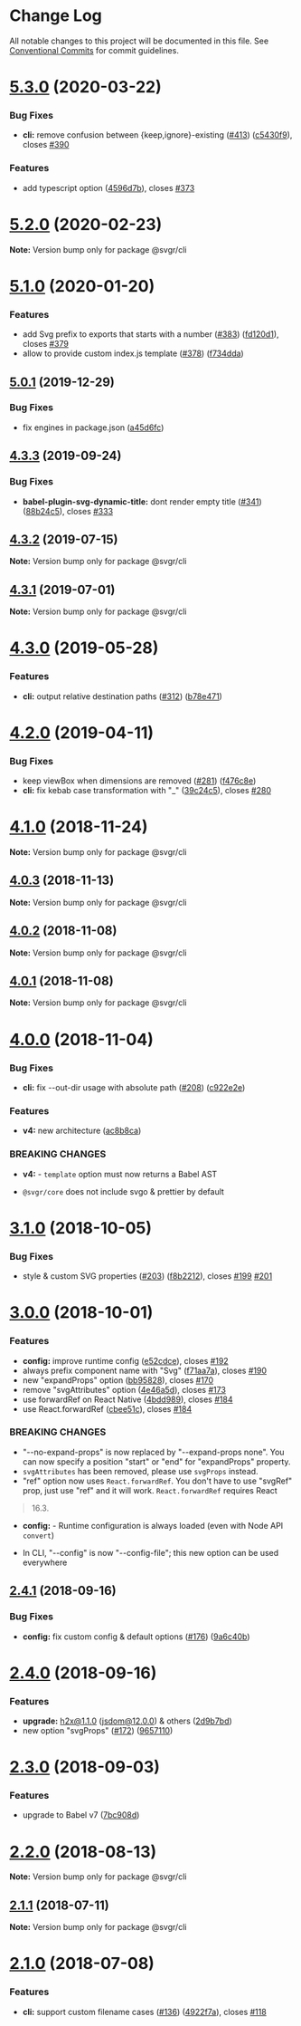 # Change Log

All notable changes to this project will be documented in this file.
See [Conventional Commits](https://conventionalcommits.org) for commit guidelines.

# [5.3.0](https://github.com/gregberge/svgr/tree/master/packages/cli/compare/v5.2.0...v5.3.0) (2020-03-22)


### Bug Fixes

* **cli:** remove confusion between {keep,ignore}-existing ([#413](https://github.com/gregberge/svgr/tree/master/packages/cli/issues/413)) ([c5430f9](https://github.com/gregberge/svgr/tree/master/packages/cli/commit/c5430f97b053a7d2d85c85c56b87dfc8c9c1f09a)), closes [#390](https://github.com/gregberge/svgr/tree/master/packages/cli/issues/390)


### Features

* add typescript option ([4596d7b](https://github.com/gregberge/svgr/tree/master/packages/cli/commit/4596d7bb470babb5ec4b87f5281174fb182bd9c7)), closes [#373](https://github.com/gregberge/svgr/tree/master/packages/cli/issues/373)





# [5.2.0](https://github.com/gregberge/svgr/tree/master/packages/cli/compare/v5.1.0...v5.2.0) (2020-02-23)

**Note:** Version bump only for package @svgr/cli





# [5.1.0](https://github.com/gregberge/svgr/tree/master/packages/cli/compare/v5.0.1...v5.1.0) (2020-01-20)


### Features

* add Svg prefix to exports that starts with a number ([#383](https://github.com/gregberge/svgr/tree/master/packages/cli/issues/383)) ([fd120d1](https://github.com/gregberge/svgr/tree/master/packages/cli/commit/fd120d11c81395353f300da487295b769f6b9501)), closes [#379](https://github.com/gregberge/svgr/tree/master/packages/cli/issues/379)
* allow to provide custom index.js template ([#378](https://github.com/gregberge/svgr/tree/master/packages/cli/issues/378)) ([f734dda](https://github.com/gregberge/svgr/tree/master/packages/cli/commit/f734ddac8e639ad213a3ce09689e46226fd5c1e0))





## [5.0.1](https://github.com/gregberge/svgr/tree/master/packages/cli/compare/v5.0.0...v5.0.1) (2019-12-29)


### Bug Fixes

* fix engines in package.json ([a45d6fc](https://github.com/gregberge/svgr/tree/master/packages/cli/commit/a45d6fc8b43402bec60ed4e9273f90fdc65a23a7))





## [4.3.3](https://github.com/gregberge/svgr/tree/master/packages/cli/compare/v4.3.2...v4.3.3) (2019-09-24)


### Bug Fixes

* **babel-plugin-svg-dynamic-title:** dont render empty title ([#341](https://github.com/gregberge/svgr/tree/master/packages/cli/issues/341)) ([88b24c5](https://github.com/gregberge/svgr/tree/master/packages/cli/commit/88b24c5)), closes [#333](https://github.com/gregberge/svgr/tree/master/packages/cli/issues/333)





## [4.3.2](https://github.com/gregberge/svgr/tree/master/packages/cli/compare/v4.3.1...v4.3.2) (2019-07-15)

**Note:** Version bump only for package @svgr/cli





## [4.3.1](https://github.com/gregberge/svgr/tree/master/packages/cli/compare/v4.3.0...v4.3.1) (2019-07-01)

**Note:** Version bump only for package @svgr/cli





# [4.3.0](https://github.com/gregberge/svgr/tree/master/packages/cli/compare/v4.2.0...v4.3.0) (2019-05-28)


### Features

* **cli:** output relative destination paths ([#312](https://github.com/gregberge/svgr/tree/master/packages/cli/issues/312)) ([b78e471](https://github.com/gregberge/svgr/tree/master/packages/cli/commit/b78e471))





# [4.2.0](https://github.com/gregberge/svgr/tree/master/packages/cli/compare/v4.1.0...v4.2.0) (2019-04-11)


### Bug Fixes

* keep viewBox when dimensions are removed ([#281](https://github.com/gregberge/svgr/tree/master/packages/cli/issues/281)) ([f476c8e](https://github.com/gregberge/svgr/tree/master/packages/cli/commit/f476c8e))
* **cli:** fix kebab case transformation with "_" ([39c24c5](https://github.com/gregberge/svgr/tree/master/packages/cli/commit/39c24c5)), closes [#280](https://github.com/gregberge/svgr/tree/master/packages/cli/issues/280)





# [4.1.0](https://github.com/gregberge/svgr/compare/v4.0.4...v4.1.0) (2018-11-24)

**Note:** Version bump only for package @svgr/cli





## [4.0.3](https://github.com/gregberge/svgr/compare/v4.0.2...v4.0.3) (2018-11-13)

**Note:** Version bump only for package @svgr/cli





## [4.0.2](https://github.com/gregberge/svgr/compare/v4.0.1...v4.0.2) (2018-11-08)

**Note:** Version bump only for package @svgr/cli





## [4.0.1](https://github.com/gregberge/svgr/compare/v4.0.0...v4.0.1) (2018-11-08)

**Note:** Version bump only for package @svgr/cli





# [4.0.0](https://github.com/gregberge/svgr/compare/v3.1.0...v4.0.0) (2018-11-04)


### Bug Fixes

* **cli:** fix --out-dir usage with absolute path ([#208](https://github.com/gregberge/svgr/issues/208)) ([c922e2e](https://github.com/gregberge/svgr/commit/c922e2e))


### Features

* **v4:** new architecture ([ac8b8ca](https://github.com/gregberge/svgr/commit/ac8b8ca))


### BREAKING CHANGES

* **v4:** - `template` option must now returns a Babel AST
- `@svgr/core` does not include svgo & prettier by default





# [3.1.0](https://github.com/gregberge/svgr/compare/v3.0.0...v3.1.0) (2018-10-05)


### Bug Fixes

* style & custom SVG properties ([#203](https://github.com/gregberge/svgr/issues/203)) ([f8b2212](https://github.com/gregberge/svgr/commit/f8b2212)), closes [#199](https://github.com/gregberge/svgr/issues/199) [#201](https://github.com/gregberge/svgr/issues/201)





<a name="3.0.0"></a>
# [3.0.0](https://github.com/gregberge/svgr/compare/v2.4.1...v3.0.0) (2018-10-01)


### Features

* **config:** improve runtime config ([e52cdce](https://github.com/gregberge/svgr/commit/e52cdce)), closes [#192](https://github.com/gregberge/svgr/issues/192)
* always prefix component name with "Svg" ([f71aa7a](https://github.com/gregberge/svgr/commit/f71aa7a)), closes [#190](https://github.com/gregberge/svgr/issues/190)
* new "expandProps" option ([bb95828](https://github.com/gregberge/svgr/commit/bb95828)), closes [#170](https://github.com/gregberge/svgr/issues/170)
* remove "svgAttributes" option ([4e46a5d](https://github.com/gregberge/svgr/commit/4e46a5d)), closes [#173](https://github.com/gregberge/svgr/issues/173)
* use forwardRef on React Native ([4bdd989](https://github.com/gregberge/svgr/commit/4bdd989)), closes [#184](https://github.com/gregberge/svgr/issues/184)
* use React.forwardRef ([cbee51c](https://github.com/gregberge/svgr/commit/cbee51c)), closes [#184](https://github.com/gregberge/svgr/issues/184)


### BREAKING CHANGES

* "--no-expand-props" is now replaced by "--expand-props none". You can now specify a position "start" or "end" for "expandProps"
property.
* `svgAttributes` has been removed, please use `svgProps` instead.
* "ref" option now uses `React.forwardRef`. You don't have to use "svgRef"
prop, just use "ref" and it will work. `React.forwardRef` requires React
> 16.3.
* **config:** - Runtime configuration is always loaded (even with Node API `convert`)
- In CLI, "--config" is now "--config-file"; this new option can be used
everywhere





<a name="2.4.1"></a>
## [2.4.1](https://github.com/gregberge/svgr/compare/v2.4.0...v2.4.1) (2018-09-16)


### Bug Fixes

* **config:** fix custom config & default options ([#176](https://github.com/gregberge/svgr/issues/176)) ([9a6c40b](https://github.com/gregberge/svgr/commit/9a6c40b))





<a name="2.4.0"></a>
# [2.4.0](https://github.com/gregberge/svgr/compare/v2.3.0...v2.4.0) (2018-09-16)


### Features

* **upgrade:** h2x@1.1.0 (jsdom@12.0.0) & others ([2d9b7bd](https://github.com/gregberge/svgr/commit/2d9b7bd))
* new option "svgProps" ([#172](https://github.com/gregberge/svgr/issues/172)) ([9657110](https://github.com/gregberge/svgr/commit/9657110))





<a name="2.3.0"></a>
# [2.3.0](https://github.com/gregberge/svgr/compare/v2.2.1...v2.3.0) (2018-09-03)


### Features

* upgrade to Babel v7 ([7bc908d](https://github.com/gregberge/svgr/commit/7bc908d))





<a name="2.2.0"></a>
# [2.2.0](https://github.com/gregberge/svgr/compare/v2.1.1...v2.2.0) (2018-08-13)

**Note:** Version bump only for package @svgr/cli





<a name="2.1.1"></a>
## [2.1.1](https://github.com/gregberge/svgr/compare/v2.1.0...v2.1.1) (2018-07-11)




**Note:** Version bump only for package @svgr/cli

<a name="2.1.0"></a>
# [2.1.0](https://github.com/gregberge/svgr/compare/v2.0.0...v2.1.0) (2018-07-08)


### Features

* **cli:** support custom filename cases ([#136](https://github.com/gregberge/svgr/issues/136)) ([4922f7a](https://github.com/gregberge/svgr/commit/4922f7a)), closes [#118](https://github.com/gregberge/svgr/issues/118)
